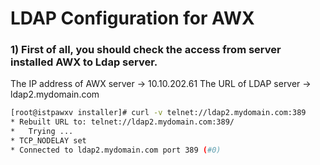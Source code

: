 # LDAP Configuration for AWX

### 1) First of all, you should check the access from server installed AWX to Ldap server.
The IP address of AWX server -> 10.10.202.61
The URL of LDAP server -> ldap2.mydomain.com

```sh
[root@istpawxv installer]# curl -v telnet://ldap2.mydomain.com:389
* Rebuilt URL to: telnet://ldap2.mydomain.com:389/
*   Trying ...
* TCP_NODELAY set
* Connected to ldap2.mydomain.com port 389 (#0)
```

